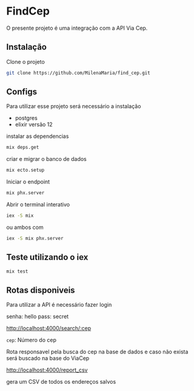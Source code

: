 # FindCep

O presente projeto é uma integração com a API Via Cep.

## Instalação

Clone o projeto

```bash
git clone https://github.com/MilenaMaria/find_cep.git
```

## Configs
Para utilizar esse projeto será necessário a instalação
- postgres
- elixir versão 12

instalar as dependencias

```bash
mix deps.get
```

criar e migrar o banco de dados

```bash
mix ecto.setup
```

Iniciar o endpoint

```bash
mix phx.server
```

Abrir o terminal interativo

```bash
iex -S mix
```

ou ambos com

```bash
iex -S mix phx.server
```

## Teste utilizando o iex

```bash
mix test
```

## Rotas disponiveis

Para utilizar a API é necessário fazer login

senha: hello
pass: secret

<http://localhost:4000/search/:cep>

`cep`: Número do cep

Rota responsavel pela busca do cep na base de dados e caso não exista
será buscado na base do ViaCep

<http://localhost:4000/report_csv>

gera um CSV de todos os endereços salvos
